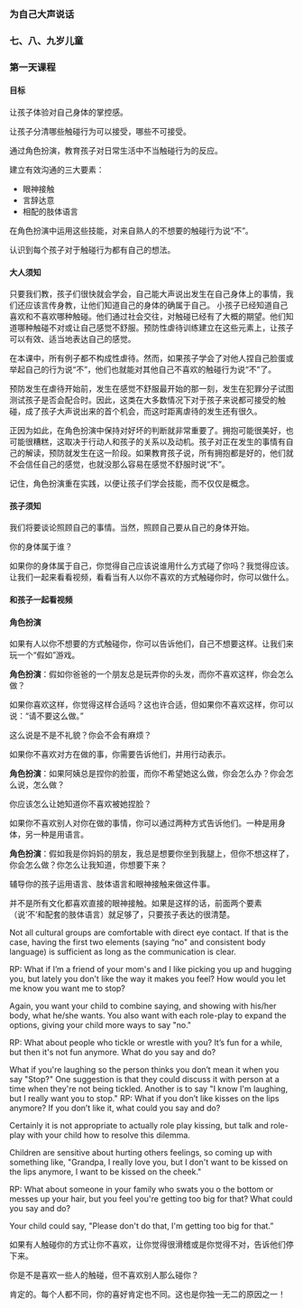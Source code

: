 ### 为自己大声说话

### 七、八、九岁儿童

### 第一天课程

#### 目标

让孩子体验对自己身体的掌控感。

让孩子分清哪些触碰行为可以接受，哪些不可接受。

通过角色扮演，教育孩子对日常生活中不当触碰行为的反应。

建立有效沟通的三大要素：

* 眼神接触
* 言辞达意
* 相配的肢体语言

在角色扮演中运用这些技能，对来自熟人的不想要的触碰行为说“不”。

认识到每个孩子对于触碰行为都有自己的想法。

#### 大人须知

只要我们教，孩子们很快就会学会，自己能大声说出发生在自己身体上的事情，我们还应该言传身教，让他们知道自己的身体的确属于自己。 小孩子已经知道自己喜欢和不喜欢哪种触碰。他们通过社会交往，对触碰已经有了大概的期望。他们知道哪种触碰不对或让自己感觉不舒服。预防性虐待训练建立在这些元素上，让孩子可以有效、适当地表达自己的感觉。

在本课中，所有例子都不构成性虐待。然而，如果孩子学会了对他人捏自己脸蛋或举起自己的行为说“不”，他们也就能对其他自己不喜欢的触碰行为说“不”了。

预防发生在虐待开始前，发生在感觉不舒服最开始的那一刻，发生在犯罪分子试图测试孩子是否会配合时。因此，这类在大多数情况下对于孩子来说都可接受的触碰，成了孩子大声说出来的首个机会，而这时距离虐待的发生还有很久。

正因为如此，在角色扮演中保持对好坏的判断就非常重要了。拥抱可能很美好，也可能很糟糕，这取决于行动人和孩子的关系以及动机。孩子对正在发生的事情有自己的解读，预防就发生在这一阶段。如果教育孩子说，所有拥抱都是好的，他们就不会信任自己的感觉，也就没那么容易在感觉不舒服时说“不”。

记住，角色扮演重在实践，以便让孩子们学会技能，而不仅仅是概念。

#### 孩子须知

我们将要谈论照顾自己的事情。当然，照顾自己要从自己的身体开始。

你的身体属于谁？

如果你的身体属于自己，你觉得自己应该说谁用什么方式碰了你吗？我觉得应该。让我们一起来看看视频，看看当有人以你不喜欢的方式触碰你时，你可以做什么。

#### 和孩子一起看视频

#### 角色扮演

如果有人以你不想要的方式触碰你，你可以告诉他们，自己不想要这样。让我们来玩一个“假如”游戏。

**角色扮演**：假如你爸爸的一个朋友总是玩弄你的头发，而你不喜欢这样，你会怎么做？

如果你喜欢这样，你觉得这样合适吗？这也许合适，但如果你不喜欢这样，你可以说：“请不要这么做。”

这么说是不是不礼貌？你会不会有麻烦？

如果你不喜欢对方在做的事，你需要告诉他们，并用行动表示。

**角色扮演**：如果阿姨总是捏你的脸蛋，而你不希望她这么做，你会怎么办？你会怎么说，怎么做？

你应该怎么让她知道你不喜欢被她捏脸？

如果你不喜欢别人对你在做的事情，你可以通过两种方式告诉他们。一种是用身体，另一种是用语言。

**角色扮演**：假如我是你妈妈的朋友，我总是想要你坐到我腿上，但你不想这样了，你会怎么做？你怎么让我知道，你想要下来？

辅导你的孩子运用语言、肢体语言和眼神接触来做这件事。

并不是所有文化都喜欢直接的眼神接触。如果是这样的话，前面两个要素（说‘不’和配套的肢体语言）就足够了，只要孩子表达的很清楚。
 
Not all cultural groups are comfortable with direct eye contact.  If that is the case, having the first two elements (saying “no" and consistent body language) is sufficient as long as the communication is clear.
 
RP:  What if I’m a friend of your mom's and I like picking you up and hugging you, but lately you don't like the way it makes you feel? How would you let me know you want me to stop?

Again, you want your child to combine saying, and showing with his/her body, what he/she wants. You also want with each role-play to expand the options, giving your child more ways  to  say "no."

RP:  What about people who tickle or wrestle with you?  It’s fun for a while, but then it's not fun anymore. What do you say and do?

What if you're laughing so the person thinks you don’t mean it when you say "Stop?"
One suggestion is that they could discuss it with person at a time when they're not being tickled.  Another is to say "I know I'm laughing, but I really want you to stop."
RP:   What if you don’t like kisses on the lips anymore? If you don’t like it, what could you say and do?

Certainly it is not appropriate to actually role­ play kissing, but talk and role-play with your child how to resolve this dilemma. 

Children are sensitive about hurting others feelings, so coming up with something like, "Grandpa, I really love you, but I don't want to be kissed on the lips anymore, I want to be kissed on the cheek."

RP:  What about someone in your family who swats you o the bottom or messes up your hair, but you feel you're getting too big for that?    What could you say and   do?

Your child could say, "Please don't do that, I'm getting too big for that.”

如果有人触碰你的方式让你不喜欢，让你觉得很滑稽或是你觉得不对，告诉他们停下来。

你是不是喜欢一些人的触碰，但不喜欢别人那么碰你？

肯定的。每个人都不同，你的喜好肯定也不同。这也是你独一无二的原因之一！